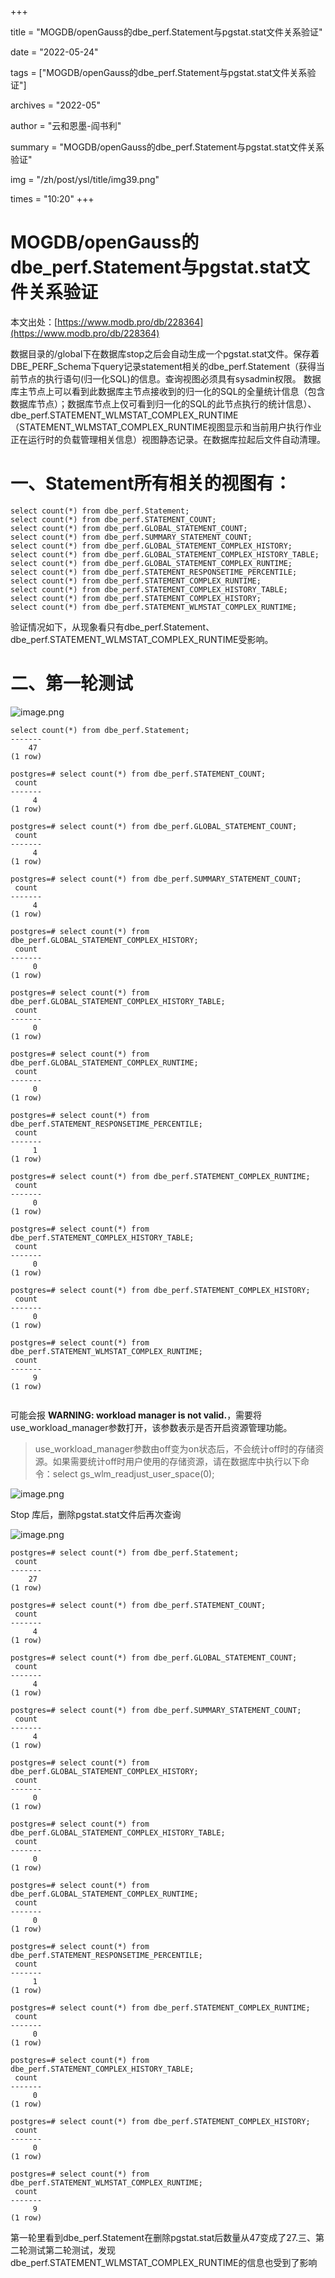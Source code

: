 +++

title = "MOGDB/openGauss的dbe_perf.Statement与pgstat.stat文件关系验证" 

date = "2022-05-24" 

tags = ["MOGDB/openGauss的dbe_perf.Statement与pgstat.stat文件关系验证"] 

archives = "2022-05" 

author = "云和恩墨-阎书利" 

summary = "MOGDB/openGauss的dbe_perf.Statement与pgstat.stat文件关系验证"

img = "/zh/post/ysl/title/img39.png" 

times = "10:20"
+++

# MOGDB/openGauss的dbe_perf.Statement与pgstat.stat文件关系验证

本文出处：[https://www.modb.pro/db/228364](https://www.modb.pro/db/228364)

数据目录的/global下在数据库stop之后会自动生成一个pgstat.stat文件。保存着DBE_PERF_Schema下query记录statement相关的dbe_perf.Statement（获得当前节点的执行语句(归一化SQL)的信息。查询视图必须具有sysadmin权限。
数据库主节点上可以看到此数据库主节点接收到的归一化的SQL的全量统计信息（包含数据库节点）；数据库节点上仅可看到归一化的SQL的此节点执行的统计信息）、dbe_perf.STATEMENT_WLMSTAT_COMPLEX_RUNTIME（STATEMENT_WLMSTAT_COMPLEX_RUNTIME视图显示和当前用户执行作业正在运行时的负载管理相关信息）视图静态记录。在数据库拉起后文件自动清理。

# 一、Statement所有相关的视图有：

```
select count(*) from dbe_perf.Statement;
select count(*) from dbe_perf.STATEMENT_COUNT;
select count(*) from dbe_perf.GLOBAL_STATEMENT_COUNT;
select count(*) from dbe_perf.SUMMARY_STATEMENT_COUNT;
select count(*) from dbe_perf.GLOBAL_STATEMENT_COMPLEX_HISTORY;
select count(*) from dbe_perf.GLOBAL_STATEMENT_COMPLEX_HISTORY_TABLE;
select count(*) from dbe_perf.GLOBAL_STATEMENT_COMPLEX_RUNTIME;
select count(*) from dbe_perf.STATEMENT_RESPONSETIME_PERCENTILE;
select count(*) from dbe_perf.STATEMENT_COMPLEX_RUNTIME;
select count(*) from dbe_perf.STATEMENT_COMPLEX_HISTORY_TABLE;
select count(*) from dbe_perf.STATEMENT_COMPLEX_HISTORY;
select count(*) from dbe_perf.STATEMENT_WLMSTAT_COMPLEX_RUNTIME;

```

验证情况如下，从现象看只有dbe_perf.Statement、dbe_perf.STATEMENT_WLMSTAT_COMPLEX_RUNTIME受影响。

# 二、第一轮测试

![image.png](../figures/20211230-745cea46-2659-4095-b6c7-f97af7e3f8b3.png)

```
select count(*) from dbe_perf.Statement;
-------
    47
(1 row)

postgres=# select count(*) from dbe_perf.STATEMENT_COUNT;
 count
-------
     4
(1 row)

postgres=# select count(*) from dbe_perf.GLOBAL_STATEMENT_COUNT;
 count
-------
     4
(1 row)

postgres=# select count(*) from dbe_perf.SUMMARY_STATEMENT_COUNT;
 count
-------
     4
(1 row)

postgres=# select count(*) from dbe_perf.GLOBAL_STATEMENT_COMPLEX_HISTORY;
 count
-------
     0
(1 row)

postgres=# select count(*) from dbe_perf.GLOBAL_STATEMENT_COMPLEX_HISTORY_TABLE;
 count
-------
     0
(1 row)

postgres=# select count(*) from dbe_perf.GLOBAL_STATEMENT_COMPLEX_RUNTIME;
 count
-------
     0
(1 row)

postgres=# select count(*) from dbe_perf.STATEMENT_RESPONSETIME_PERCENTILE;
 count
-------
     1
(1 row)

postgres=# select count(*) from dbe_perf.STATEMENT_COMPLEX_RUNTIME;
 count
-------
     0
(1 row)

postgres=# select count(*) from dbe_perf.STATEMENT_COMPLEX_HISTORY_TABLE;
 count
-------
     0
(1 row)

postgres=# select count(*) from dbe_perf.STATEMENT_COMPLEX_HISTORY;
 count
-------
     0
(1 row)

postgres=# select count(*) from dbe_perf.STATEMENT_WLMSTAT_COMPLEX_RUNTIME;
 count
-------
     9
(1 row)


```

可能会报 **WARNING: workload manager is not valid.**，需要将use_workload_manager参数打开，该参数表示是否开启资源管理功能。

> use_workload_manager参数由off变为on状态后，不会统计off时的存储资源。如果需要统计off时用户使用的存储资源，请在数据库中执行以下命令：select gs_wlm_readjust_user_space(0);

![image.png](../figures/20211230-a25fb65b-778f-47c9-992e-91e9596792ba.png)

Stop 库后，删除pgstat.stat文件后再次查询

![image.png](../figures/20211230-e5e1d3a5-b787-4062-9524-73b31a384755.png)

```
postgres=# select count(*) from dbe_perf.Statement;
 count
-------
    27
(1 row)

postgres=# select count(*) from dbe_perf.STATEMENT_COUNT;
 count
-------
     4
(1 row)

postgres=# select count(*) from dbe_perf.GLOBAL_STATEMENT_COUNT;
 count
-------
     4
(1 row)

postgres=# select count(*) from dbe_perf.SUMMARY_STATEMENT_COUNT;
 count
-------
     4
(1 row)

postgres=# select count(*) from dbe_perf.GLOBAL_STATEMENT_COMPLEX_HISTORY;
 count
-------
     0
(1 row)

postgres=# select count(*) from dbe_perf.GLOBAL_STATEMENT_COMPLEX_HISTORY_TABLE;
 count
-------
     0
(1 row)

postgres=# select count(*) from dbe_perf.GLOBAL_STATEMENT_COMPLEX_RUNTIME;
 count
-------
     0
(1 row)

postgres=# select count(*) from dbe_perf.STATEMENT_RESPONSETIME_PERCENTILE;
 count
-------
     1
(1 row)

postgres=# select count(*) from dbe_perf.STATEMENT_COMPLEX_RUNTIME;
 count
-------
     0
(1 row)

postgres=# select count(*) from dbe_perf.STATEMENT_COMPLEX_HISTORY_TABLE;
 count
-------
     0
(1 row)

postgres=# select count(*) from dbe_perf.STATEMENT_COMPLEX_HISTORY;
 count
-------
     0
(1 row)

postgres=# select count(*) from dbe_perf.STATEMENT_WLMSTAT_COMPLEX_RUNTIME;
 count
-------
     9
(1 row)

```

第一轮里看到dbe_perf.Statement在删除pgstat.stat后数量从47变成了27.三、第二轮测试第二轮测试，发现dbe_perf.STATEMENT_WLMSTAT_COMPLEX_RUNTIME的信息也受到了影响
